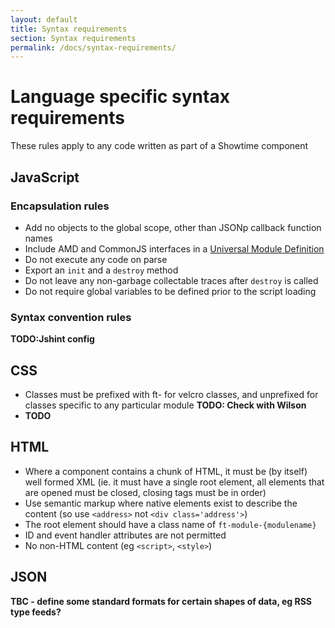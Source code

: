 ```yaml
---
layout: default
title: Syntax requirements
section: Syntax requirements
permalink: /docs/syntax-requirements/
---
```


# Language specific syntax requirements

These rules apply to any code written as part of a Showtime component

## JavaScript

### Encapsulation rules

* Add no objects to the global scope, other than JSONp callback function names
* Include AMD and CommonJS interfaces in a [Universal Module Definition](https://github.com/umdjs/umd/blob/master/returnExports.js)
* Do not execute any code on parse
* Export an `init` and a `destroy` method
* Do not leave any non-garbage collectable traces after `destroy` is called
* Do not require global variables to be defined prior to the script loading

### Syntax convention rules

**TODO:Jshint config**

## CSS

* Classes must be prefixed with ft- for velcro classes, and unprefixed for classes specific to any particular module **TODO: Check with Wilson**
* **TODO**

## HTML

* Where a component contains a chunk of HTML, it must be (by itself) well formed XML (ie. it must have a single root element, all elements that are opened must be closed, closing tags must be in order)
* Use semantic markup where native elements exist to describe the content (so use `<address>` not `<div class='address'>`)
* The root element should have a class name of `ft-module-{modulename}`
* ID and event handler attributes are not permitted
* No non-HTML content (eg `<script>`, `<style>`)

## JSON

**TBC - define some standard formats for certain shapes of data, eg RSS type feeds?**
